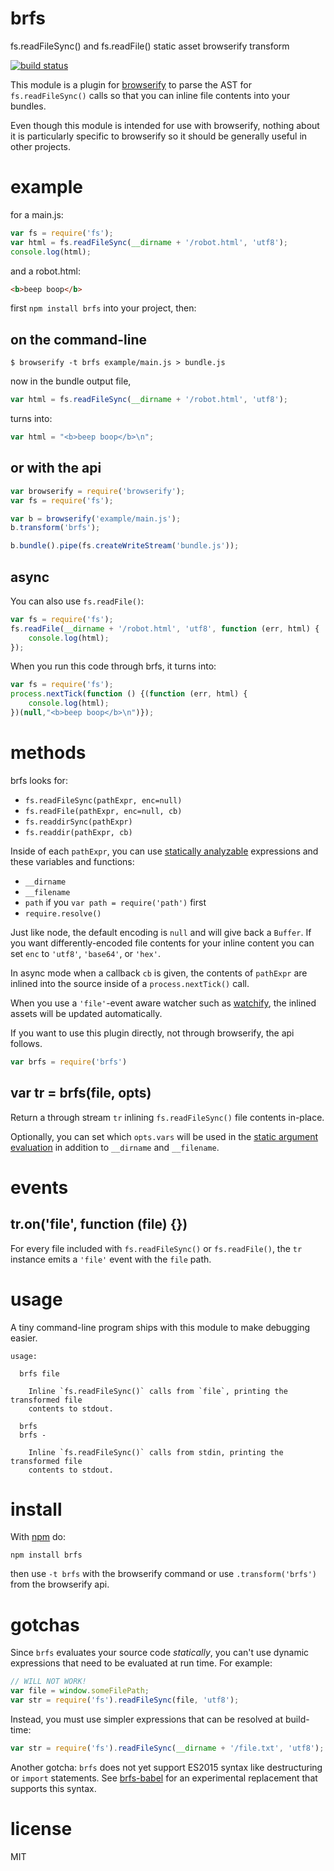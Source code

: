 # brfs

fs.readFileSync() and fs.readFile() static asset browserify transform

[![build status](https://secure.travis-ci.org/substack/brfs.png)](http://travis-ci.org/substack/brfs)

This module is a plugin for [browserify](http://browserify.org) to parse the AST
for `fs.readFileSync()` calls so that you can inline file contents into your
bundles.

Even though this module is intended for use with browserify, nothing about it is
particularly specific to browserify so it should be generally useful in other
projects.

# example

for a main.js:

``` js
var fs = require('fs');
var html = fs.readFileSync(__dirname + '/robot.html', 'utf8');
console.log(html);
```

and a robot.html:

``` html
<b>beep boop</b>
```

first `npm install brfs` into your project, then:

## on the command-line

```
$ browserify -t brfs example/main.js > bundle.js
```

now in the bundle output file,

``` js
var html = fs.readFileSync(__dirname + '/robot.html', 'utf8');
```

turns into:

``` js
var html = "<b>beep boop</b>\n";
```

## or with the api

``` js
var browserify = require('browserify');
var fs = require('fs');

var b = browserify('example/main.js');
b.transform('brfs');

b.bundle().pipe(fs.createWriteStream('bundle.js'));
```

## async

You can also use `fs.readFile()`:

``` js
var fs = require('fs');
fs.readFile(__dirname + '/robot.html', 'utf8', function (err, html) {
    console.log(html);
});
```

When you run this code through brfs, it turns into:

``` js
var fs = require('fs');
process.nextTick(function () {(function (err, html) {
    console.log(html);
})(null,"<b>beep boop</b>\n")});
```

# methods

brfs looks for:

* `fs.readFileSync(pathExpr, enc=null)`
* `fs.readFile(pathExpr, enc=null, cb)`
* `fs.readdirSync(pathExpr)`
* `fs.readdir(pathExpr, cb)`

Inside of each `pathExpr`, you can use
[statically analyzable](http://npmjs.org/package/static-eval) expressions and
these variables and functions:

* `__dirname`
* `__filename`
* `path` if you `var path = require('path')` first
* `require.resolve()`

Just like node, the default encoding is `null` and will give back a `Buffer`.
If you want differently-encoded file contents for your inline content you can
set `enc` to `'utf8'`, `'base64'`, or `'hex'`.

In async mode when a callback `cb` is given, the contents of `pathExpr` are
inlined into the source inside of a `process.nextTick()` call.

When you use a `'file'`-event aware watcher such as
[watchify](https://npmjs.org/package/watchify), the inlined assets will be
updated automatically.

If you want to use this plugin directly, not through browserify, the api
follows.

``` js
var brfs = require('brfs')
```

## var tr = brfs(file, opts)

Return a through stream `tr` inlining `fs.readFileSync()` file contents
in-place.

Optionally, you can set which `opts.vars` will be used in the
[static argument evaluation](https://npmjs.org/package/static-eval)
in addition to `__dirname` and `__filename`.

# events

## tr.on('file', function (file) {})

For every file included with `fs.readFileSync()` or `fs.readFile()`, the `tr`
instance emits a `'file'` event with the `file` path.

# usage

A tiny command-line program ships with this module to make debugging easier.

```
usage:

  brfs file
 
    Inline `fs.readFileSync()` calls from `file`, printing the transformed file
    contents to stdout.

  brfs
  brfs -
 
    Inline `fs.readFileSync()` calls from stdin, printing the transformed file
    contents to stdout.

```

# install

With [npm](https://npmjs.org) do:

```
npm install brfs
```

then use `-t brfs` with the browserify command or use `.transform('brfs')` from
the browserify api.

# gotchas

Since `brfs` evaluates your source code *statically*, you can't use dynamic expressions that need to be evaluated at run time. For example:

```js
// WILL NOT WORK!
var file = window.someFilePath;
var str = require('fs').readFileSync(file, 'utf8');
```

Instead, you must use simpler expressions that can be resolved at build-time:

```js
var str = require('fs').readFileSync(__dirname + '/file.txt', 'utf8');
```

Another gotcha: `brfs` does not yet support ES2015 syntax like destructuring or `import` statements. See [brfs-babel](https://github.com/Jam3/brfs-babel) for an experimental replacement that supports this syntax.

# license

MIT
